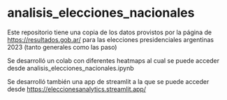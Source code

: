 # analisis_elecciones_nacionales

Este repositorio tiene una copia de los datos provistos por la página de https://resultados.gob.ar/ para las elecciones presidenciales argentinas 2023 (tanto generales como las paso)

Se desarrolló un colab con diferentes heatmaps al cual se puede acceder desde analisis_elecciones_nacionales.ipynb

Se desarrolló también una app de streamlit a la que se puede acceder desde https://eleccionesanalytics.streamlit.app/
